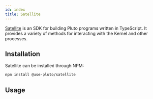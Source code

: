 ```yaml
---
id: index
title: Satellite
---
```


[Satellite](https://github.com/use-pluto/satellite) is an SDK for building Pluto programs written in TypeScript.
It provides a variety of methods for interacting with the Kernel and other processes.

## Installation
Satellite can be installed through NPM:
```bash
npm install @use-pluto/satellite
```

## Usage
